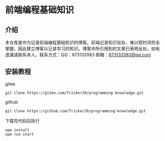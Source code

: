 # 前端编程基础知识

## 介绍

本仓库是作为记录前端编程基础知识的博客。前端记录知识驳杂，难以短时间完全掌握，因此建立博客以记录学习的知识。博客中所引用到的文章已表明出处，如有遗漏请联系本人。联系方式：QQ：873132083 邮箱：873132083@qq.com

## 安装教程

gitee

```shell
git clone https://gitee.com/Tricker39/programming-knowledge.git
```

github

```shell
git clone https://github.com/Tricker39/programming-knowledge.git
```

下载完代码后执行

```shell
npm install
npm run start
```

